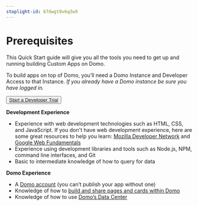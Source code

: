 ```yaml
---
stoplight-id: 67dwgt0v6q3w9
---
```


# Prerequisites

This Quick Start guide will give you all the tools you need to get up and running building Custom Apps on Domo.

To build apps on top of Domo, you’ll need a Domo Instance and Developer Access</a> to that Instance. <em>If you already have a Domo instance be sure you have logged in.</em>

<button class="domo-cta-button">
  <a href="https://www.domo.com/start/developer">Start a Developer Trial</a>
</button>

<strong>Development Experience</strong>
- Experience with web development technologies such as HTML, CSS, and JavaScript. If you don't have web development experience, here are some great resources to help you learn: [Mozilla Developer Network](https://developer.mozilla.org/en-US/) and [Google Web Fundamentals](https://developers.google.com/web/fundamentals/?hl=en)
- Experience using development libraries and tools such as Node.js, NPM, command line interfaces, and Git
- Basic to intermediate knowledge of how to query for data

<strong>Domo Experience</strong>
<ul>
 	<li>A <a href="https://www.domo.com/start/developer">Domo account</a> (you can’t publish your app without one)</li>
 	<li>Knowledge of how to <a href="https://domo-support.domo.com/s/knowledge-base/?language=en_US">build and share pages and cards within Domo</a></li>
 	<li>Knowledge of how to use <a href="https://domo-support.domo.com/s/knowledge-base?language=en_US">Domo’s Data Center</a></li>
</ul>